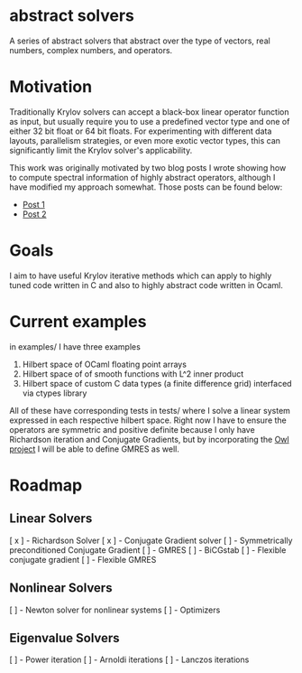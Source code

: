 # abstract solvers

A series of abstract solvers that abstract over the type of vectors, real numbers, complex numbers,
and operators.

# Motivation

Traditionally Krylov solvers can accept a black-box linear operator function as input,
but usually require you to use a predefined vector type and one of either 32 bit float or 64 bit floats.
For experimenting with different data layouts, parallelism strategies, or even more exotic vector types, this can
significantly limit the Krylov solver's applicability.

This work was originally motivated by two blog posts I wrote showing how to compute spectral information of highly
abstract operators, although I have modified my approach somewhat. Those posts can be found below:

* [Post 1](http://www.reidatcheson.com/numerical%20analysis/linear%20algebra/ocaml/functional%20programming/2016/10/14/abstract-numerical-linear-algebra.html)
* [Post 2](http://www.reidatcheson.com/numerical%20analysis/linear%20algebra/ocaml/functional%20programming/2016/12/22/abstract-linear-revisited.html)



# Goals

I aim to have useful Krylov iterative methods which can apply to highly tuned code written in C and also to
highly abstract code written in Ocaml.



# Current examples

in examples/ I have three examples


1. Hilbert space of OCaml floating point arrays
2. Hilbert space of of smooth functions with L^2 inner product
3. Hilbert space of custom C data types (a finite difference grid) interfaced via ctypes library


All of these have corresponding tests in tests/ where I solve a linear system expressed in each
respective hilbert space. Right now I have to ensure the operators are symmetric and positive
definite because I only have Richardson iteration and Conjugate Gradients, but by incorporating
the [Owl project](https://github.com/ryanrhymes/owl) I will be able to define GMRES as well.



# Roadmap


## Linear Solvers
[ x ] - Richardson Solver
[ x ] - Conjugate Gradient solver
[   ] - Symmetrically preconditioned Conjugate Gradient
[   ] - GMRES 
[   ] - BiCGstab
[   ] - Flexible conjugate gradient
[   ] - Flexible GMRES


## Nonlinear Solvers
[   ] - Newton solver for nonlinear systems
[   ] - Optimizers


## Eigenvalue Solvers
[   ] - Power iteration
[   ] - Arnoldi iterations
[   ] - Lanczos iterations
